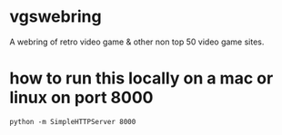 # vgswebring
A webring of retro video game &amp; other non top 50 video game sites.

# how to run this locally on a mac or linux on port 8000
    python -m SimpleHTTPServer 8000
